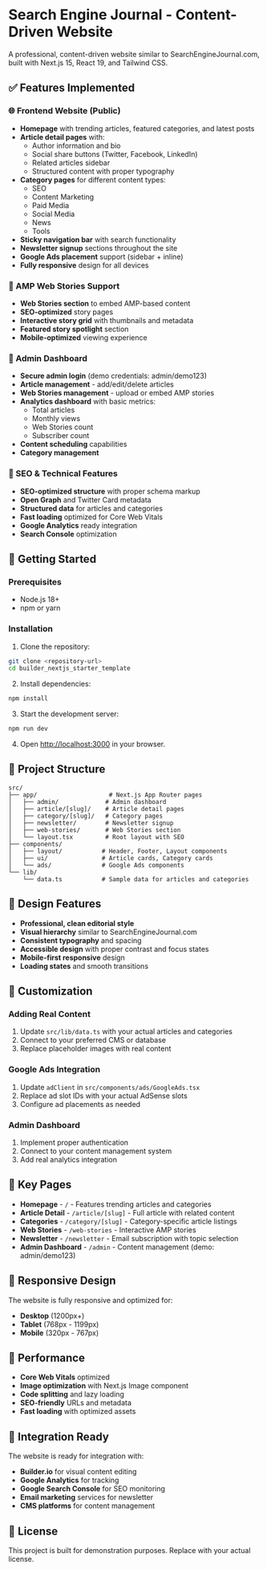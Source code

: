 # Search Engine Journal - Content-Driven Website

A professional, content-driven website similar to SearchEngineJournal.com, built with Next.js 15, React 19, and Tailwind CSS.

## ✅ Features Implemented

### 🌐 Frontend Website (Public)
- **Homepage** with trending articles, featured categories, and latest posts
- **Article detail pages** with:
  - Author information and bio
  - Social share buttons (Twitter, Facebook, LinkedIn)
  - Related articles sidebar
  - Structured content with proper typography
- **Category pages** for different content types:
  - SEO
  - Content Marketing
  - Paid Media
  - Social Media
  - News
  - Tools
- **Sticky navigation bar** with search functionality
- **Newsletter signup** sections throughout the site
- **Google Ads placement** support (sidebar + inline)
- **Fully responsive** design for all devices

### 🚀 AMP Web Stories Support
- **Web Stories section** to embed AMP-based content
- **SEO-optimized** story pages
- **Interactive story grid** with thumbnails and metadata
- **Featured story spotlight** section
- **Mobile-optimized** viewing experience

### 🔧 Admin Dashboard
- **Secure admin login** (demo credentials: admin/demo123)
- **Article management** - add/edit/delete articles
- **Web Stories management** - upload or embed AMP stories
- **Analytics dashboard** with basic metrics:
  - Total articles
  - Monthly views
  - Web Stories count
  - Subscriber count
- **Content scheduling** capabilities
- **Category management**

### 🎯 SEO & Technical Features
- **SEO-optimized structure** with proper schema markup
- **Open Graph** and Twitter Card metadata
- **Structured data** for articles and categories
- **Fast loading** optimized for Core Web Vitals
- **Google Analytics** ready integration
- **Search Console** optimization

## 🚀 Getting Started

### Prerequisites
- Node.js 18+ 
- npm or yarn

### Installation

1. Clone the repository:
```bash
git clone <repository-url>
cd builder_nextjs_starter_template
```

2. Install dependencies:
```bash
npm install
```

3. Start the development server:
```bash
npm run dev
```

4. Open [http://localhost:3000](http://localhost:3000) in your browser.

## 📁 Project Structure

```
src/
├── app/                    # Next.js App Router pages
│   ├── admin/             # Admin dashboard
│   ├── article/[slug]/    # Article detail pages
│   ├── category/[slug]/   # Category pages
│   ├── newsletter/        # Newsletter signup
│   ├── web-stories/       # Web Stories section
│   └── layout.tsx         # Root layout with SEO
├── components/
│   ├── layout/           # Header, Footer, Layout components
│   ├── ui/               # Article cards, Category cards
│   └── ads/              # Google Ads components
└── lib/
    └── data.ts           # Sample data for articles and categories
```

## 🎨 Design Features

- **Professional, clean editorial style**
- **Visual hierarchy** similar to SearchEngineJournal.com
- **Consistent typography** and spacing
- **Accessible design** with proper contrast and focus states
- **Mobile-first responsive** design
- **Loading states** and smooth transitions

## 🔧 Customization

### Adding Real Content
1. Update `src/lib/data.ts` with your actual articles and categories
2. Connect to your preferred CMS or database
3. Replace placeholder images with real content

### Google Ads Integration
1. Update `adClient` in `src/components/ads/GoogleAds.tsx`
2. Replace ad slot IDs with your actual AdSense slots
3. Configure ad placements as needed

### Admin Dashboard
1. Implement proper authentication
2. Connect to your content management system
3. Add real analytics integration

## 🌟 Key Pages

- **Homepage** - `/` - Features trending articles and categories
- **Article Detail** - `/article/[slug]` - Full article with related content
- **Categories** - `/category/[slug]` - Category-specific article listings
- **Web Stories** - `/web-stories` - Interactive AMP stories
- **Newsletter** - `/newsletter` - Email subscription with topic selection
- **Admin Dashboard** - `/admin` - Content management (demo: admin/demo123)

## 📱 Responsive Design

The website is fully responsive and optimized for:
- **Desktop** (1200px+)
- **Tablet** (768px - 1199px)
- **Mobile** (320px - 767px)

## 🚀 Performance

- **Core Web Vitals** optimized
- **Image optimization** with Next.js Image component
- **Code splitting** and lazy loading
- **SEO-friendly** URLs and metadata
- **Fast loading** with optimized assets

## 🔗 Integration Ready

The website is ready for integration with:
- **Builder.io** for visual content editing
- **Google Analytics** for tracking
- **Google Search Console** for SEO monitoring
- **Email marketing** services for newsletter
- **CMS platforms** for content management

## 📄 License

This project is built for demonstration purposes. Replace with your actual license.
